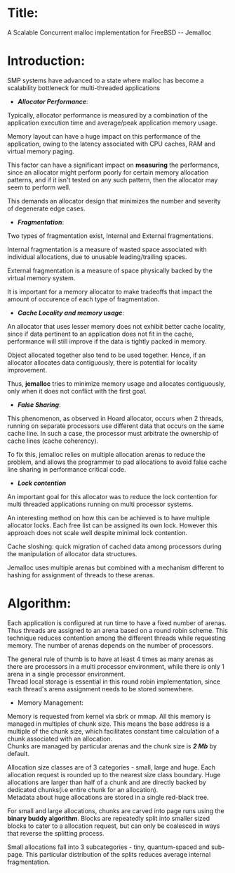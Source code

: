 # Title:

A Scalable Concurrent malloc implementation for FreeBSD -- Jemalloc

# Introduction:

SMP systems have advanced to a state where malloc has become a scalability bottleneck for multi-threaded applications

* ***Allocator Performance***: <br/>

Typically, allocator performance is measured by a combination of the application execution time and average/peak application memory usage.<br/>

Memory layout can have a huge impact on this performance of the application, owing to the latency associated with CPU caches, RAM and virtual memory paging. <br/>

This factor can have a significant impact on **measuring** the performance, since an allocator might perform poorly for certain memory allocation patterns, and if it isn't tested on any such pattern, then the allocator may seem to perform well. <br/>

This demands an allocator design that minimizes the number and severity of degenerate edge cases.<br/>

* ***Fragmentation***: <br/>

Two types of fragmentation exist, Internal and External fragmentations. <br/>

Internal fragmentation is a measure of wasted space associated with individual allocations, due to unusable leading/trailing spaces. <br/>

External fragmentation is a measure of space physically backed by the virtual memory system. <br/>

It is important for a memory allocator to make tradeoffs that impact the amount of occurence of each type of fragmentation. <br/>

* ***Cache Locality and memory usage***: <br/>

An allocator that uses lesser memory does not exhibit better cache locality, since if data pertinent to an application does not fit in the cache, performance will still improve if the data is tightly packed in memory. <br/>

Object allocated together also tend to be used together. Hence, if an allocator allocates data contiguously, there is potential for locality improvement. <br/>

Thus, **jemalloc** tries to minimize memory usage and allocates contiguously, only when it does not conflict with the first goal. <br/>

* ***False Sharing***: <br/>

This phenomenon, as observed in Hoard allocator, occurs when 2 threads, running on separate processors use different data that occurs on the same cache line. In such a case, the processor must arbitrate the ownership of cache lines (cache coherency). <br/>

To fix this, jemalloc relies on multiple allocation arenas to reduce the problem, and allows the programmer to pad allocations to avoid false cache line sharing in performance critical code. <br/>

* ***Lock contention*** <br/>

An important goal for this allocator was to reduce the lock contention for multi threaded applications running on multi processor systems. <br/>

An interesting method on how this can be achieved is to have multiple allocator locks. Each free list can be assigned its own lock. However this approach does not scale well despite minimal lock contention. <br/>

Cache sloshing: quick migration of cached data among processors during the manipulation of allocator data structures. <br/>

Jemalloc uses multiple arenas but combined with a mechanism different to hashing for assignment of threads to these arenas. <br/>

# Algorithm:

Each application is configured at run time to have a fixed number of arenas. Thus threads are assigned to an arena based on a round robin scheme. This technique reduces contention among the different threads while requesting memory. The number of arenas depends on the number of processors. <br/>

The general rule of thumb is to have at least 4 times as many arenas as there are processors in a multi processor environment, while there is only 1 arena in a single processor environment. <br/>
Thread local storage is essential in this round robin implementation, since each thread's arena assignment needs to be stored somewhere.

* Memory Management:

Memory is requested from kernel via sbrk or mmap. All this memory is managed in multiples of chunk size. This means the base address is a multiple of the chunk size, which facilitates constant time calculation of a chunk associated with an allocation.<br/>
Chunks are managed by particular arenas and the chunk size is ***2 Mb*** by default.<br/>

Allocation size classes are of 3 categories - small, large and huge. Each allocation request is rounded up to the nearest size class boundary. Huge allocations are larger than half of a chunk and are directly backed by dedicated chunks(i.e entire chunk for an allocation).<br/>
Metadata about huge allocations are stored in a single red-black tree.<br/>

For small and large allocations, chunks are carved into page runs using the **binary buddy algorithm**. Blocks are repeatedly split into smaller sized blocks to cater to a allocation request, but can only be coalesced in ways that reverse the splitting process.

Small allocations fall into 3 subcategories - tiny, quantum-spaced and sub-page. This particular distribution of the splits reduces average internal fragmentation.
